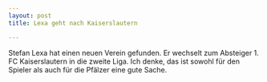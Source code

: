 ```yaml
---
layout: post
title: Lexa geht nach Kaiserslautern

---
```


Stefan Lexa hat einen neuen Verein gefunden. Er wechselt zum Absteiger 1. FC Kaiserslautern in die zweite Liga. Ich denke, das ist sowohl für den Spieler als auch für die Pfälzer eine gute Sache.


